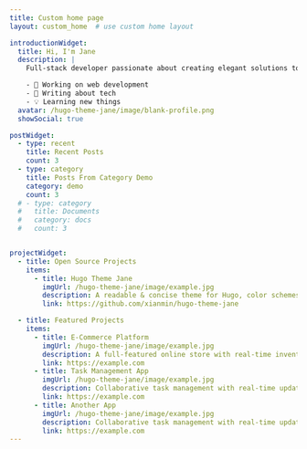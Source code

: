 ```yaml
---
title: Custom home page
layout: custom_home  # use custom home layout

introductionWidget:
  title: Hi, I'm Jane
  description: |
    Full-stack developer passionate about creating elegant solutions to complex problems.

    - 🚀 Working on web development
    - 📝 Writing about tech
    - 💡 Learning new things
  avatar: /hugo-theme-jane/image/blank-profile.png
  showSocial: true

postWidget:
  - type: recent
    title: Recent Posts
    count: 3
  - type: category
    title: Posts From Category Demo
    category: demo
    count: 3
  # - type: category
  #   title: Documents
  #   category: docs
  #   count: 3


projectWidget:
  - title: Open Source Projects
    items:
      - title: Hugo Theme Jane
        imgUrl: /hugo-theme-jane/image/example.jpg
        description: A readable & concise theme for Hugo, color schemes to choose, easy to personalize. Working well since 2018.
        link: https://github.com/xianmin/hugo-theme-jane

  - title: Featured Projects
    items:
      - title: E-Commerce Platform
        imgUrl: /hugo-theme-jane/image/example.jpg
        description: A full-featured online store with real-time inventory management.
        link: https://example.com
      - title: Task Management App
        imgUrl: /hugo-theme-jane/image/example.jpg
        description: Collaborative task management with real-time updates.
        link: https://example.com
      - title: Another App
        imgUrl: /hugo-theme-jane/image/example.jpg
        description: Collaborative task management with real-time updates.
        link: https://example.com
---
```

